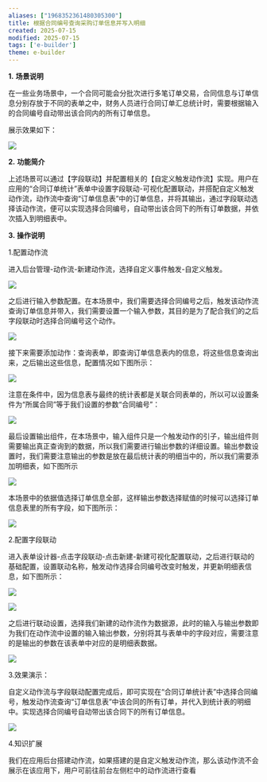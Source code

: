 ```yaml
---
aliases: ["1968352361480305300"]
title: 根据合同编号查询采购订单信息并写入明细
created: 2025-07-15
modified: 2025-07-15
tags: ['e-builder']
theme: e-builder
---
```


**1.** **场景说明**

在一些业务场景中，一个合同可能会分批次进行多笔订单交易，合同信息与订单信息分别存放于不同的表单之中，财务人员进行合同订单汇总统计时，需要根据输入的合同编号自动带出该合同内的所有订单信息。

展示效果如下：

![](https://myhelpdoc.oss-cn-heyuan.aliyuncs.com/mdimages/2fb4bb3e21e4949b190d9dc942add13a.jpg)

**2.** **功能简介**

上述场景可以通过【字段联动】并配置相关的【自定义触发动作流】实现。用户在应用的“合同订单统计”表单中设置字段联动-可视化配置联动，并搭配自定义触发动作流，动作流中查询“订单信息表”中的订单信息，并将其输出，通过字段联动选择该动作流，便可以实现选择合同编号，自动带出该合同下的所有订单数据，并依次插入到明细表中。

**3.** **操作说明**

1.配置动作流

进入后台管理-动作流-新建动作流，选择自定义事件触发-自定义触发。

![](https://myhelpdoc.oss-cn-heyuan.aliyuncs.com/mdimages/d89e72b03b7d4c126450a4815b589bae.jpg)

之后进行输入参数配置。在本场景中，我们需要选择合同编号之后，触发该动作流查询订单信息并带入，我们需要设置一个输入参数，其目的是为了配合我们的之后字段联动时选择合同编号这个动作。

![](https://myhelpdoc.oss-cn-heyuan.aliyuncs.com/mdimages/896abd718d048f52060b08273299ff87.jpg)

接下来需要添加动作：查询表单，即查询订单信息表内的信息，将这些信息查询出来，之后输出这些信息，配置情况如下图所示：

![](https://myhelpdoc.oss-cn-heyuan.aliyuncs.com/mdimages/de2ca1efefc2829a76863cac42b3f0ae.jpg)

注意在条件中，因为信息表与最终的统计表都是关联合同表单的，所以可以设置条件为“所属合同”等于我们设置的参数“合同编号”：

![](https://myhelpdoc.oss-cn-heyuan.aliyuncs.com/mdimages/b5db44a55d11132a31940871406b30d3.jpg)

最后设置输出组件，在本场景中，输入组件只是一个触发动作的引子，输出组件则需要输出真正查询到的数据，所以我们需要进行输出参数的详细设置。输出参数设置时，我们需要注意输出的参数是放在最后统计表的明细当中的，所以我们需要添加明细表，如下图所示

![](https://myhelpdoc.oss-cn-heyuan.aliyuncs.com/mdimages/6c1b9abbb7fd3a0de3d58eceaa8a349a.jpg)

本场景中的依据值选择订单信息全部，这样输出参数选择赋值的时候可以选择订单信息表里的所有字段，如下图所示：

![](https://myhelpdoc.oss-cn-heyuan.aliyuncs.com/mdimages/ac0213f293f3737f7432ac1473974baf.jpg)

2.配置字段联动

进入表单设计器-点击字段联动-点击新建-新建可视化配置联动，之后进行联动的基础配置，设置联动名称，触发动作选择合同编号改变时触发，并更新明细表信息，如下图所示：

![](https://myhelpdoc.oss-cn-heyuan.aliyuncs.com/mdimages/1e09cc90abc347e36183517ea7030dcb.jpg)

![](https://myhelpdoc.oss-cn-heyuan.aliyuncs.com/mdimages/d93581e049f105af9155d2e5683221c5.jpg)

之后进行联动设置，选择我们新建的动作流作为数据源，此时的输入与输出参数即为我们在动作流中设置的输入输出参数，分别将其与表单中的字段对应，需要注意的是输出的参数在该表单中对应的是明细表数据。

![](https://myhelpdoc.oss-cn-heyuan.aliyuncs.com/mdimages/02c616cefc05e106e0cc9d37546d78bf.jpg)

3.效果演示：

自定义动作流与字段联动配置完成后，即可实现在“合同订单统计表”中选择合同编号，触发动作流查询“订单信息表”中该合同的所有订单，并代入到统计表的明细中。实现选择合同编号自动带出该合同下的所有订单信息。

![](https://myhelpdoc.oss-cn-heyuan.aliyuncs.com/mdimages/cfcf76d201dd96f523a8b786fd7d2415.jpg)

4.知识扩展

我们在应用后台搭建动作流，如果搭建的是自定义触发动作流，那么该动作流不会展示在该应用下，用户可前往前台左侧栏中的动作流进行查看

